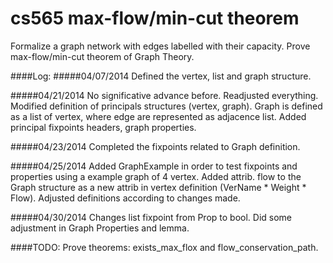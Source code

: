 cs565 max-flow/min-cut theorem
============

Formalize a graph network with edges labelled with their capacity.
Prove max-flow/min-cut theorem of Graph Theory.

####Log:
#####04/07/2014 
Defined the vertex, list and graph structure. 

#####04/21/2014 
No significative advance before. Readjusted everything.
Modified definition of principals structures (vertex, graph). Graph is defined as a list of vertex, where edge are represented as adjacence list. Added principal fixpoints headers, graph properties.

#####04/23/2014 
Completed the fixpoints related to Graph definition.

#####04/25/2014 
Added GraphExample in order to test fixpoints and properties using a example graph of 4 vertex.  Added attrib. flow to the Graph structure as a new attrib in vertex definition (VerName * Weight * Flow). Adjusted definitions according to changes made.

#####04/30/2014 
Changes list fixpoint from Prop to bool. Did some adjustment in Graph Properties and lemma.

####TODO:
Prove theorems: exists_max_flox and flow_conservation_path.
